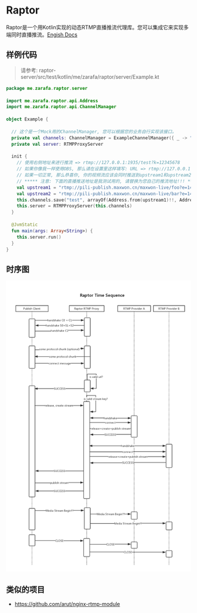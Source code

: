 # Raptor
Raptor是一个用Kotlin实现的动态RTMP直播推流代理库。您可以集成它来实现多端同时直播推流。[Engish Docs](./README.md)

## 样例代码
> 请参考: raptor-server/src/test/kotlin/me/zarafa/raptor/server/Example.kt
```kotlin
package me.zarafa.raptor.server

import me.zarafa.raptor.api.Address
import me.zarafa.raptor.api.ChannelManager

object Example {

  // 这个是一个Mock用的ChannelManager, 您可以根据您的业务自行实现该接口。
  private val channels: ChannelManager = ExampleChannelManager({ _ -> "?k=12345678" })
  private val server: RTMPProxyServer

  init {
    // 使用右侧地址来进行推流 => rtmp://127.0.0.1:1935/test?k=12345678
    // 如果你像我一样使用OBS, 那么请在设置里这样填写: URL => rtmp://127.0.0.1:1935/test, StreamKey => ?k=12345678
    // 如果一切正常, 那么恭喜你, 你的视频流应该会同时推送到upstream1和upstream2。
    // ***** 注意: 下面的直播推送地址是我测试用的, 请替换为您自己的推流地址!!! *****
    val upstream1 = "rtmp://pili-publish.maxwon.cn/maxwon-live/foo?e=1491469885&token=Thphesb5UQHYEMKQspI4LrUUKO3gWd47rEvGdHcK:j3cKLk84CYPx3koCQru6jlLoRO4="
    val upstream2 = "rtmp://pili-publish.maxwon.cn/maxwon-live/bar?e=1491469885&token=Thphesb5UQHYEMKQspI4LrUUKO3gWd47rEvGdHcK:j3cKLk84CYPx3koCQru6jlLoRO4="
    this.channels.save("test", arrayOf(Address.from(upstream1)!!, Address.from(upstream2)!!))
    this.server = RTMPProxyServer(this.channels)
  }

  @JvmStatic
  fun main(args: Array<String>) {
    this.server.run()
  }
}
```

## 时序图
![time_sequence_diagram](docs/timeseq.png "time_sequence")

## 类似的项目
 - https://github.com/arut/nginx-rtmp-module
